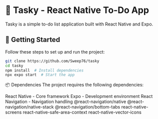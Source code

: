 # 📌 Tasky - React Native To-Do App  

Tasky is a simple to-do list application built with React Native and Expo.  

## 🚀 Getting Started  

Follow these steps to set up and run the project:  

```sh
git clone https://github.com/Sweep76/tasky  
cd tasky  
npm install  # Install dependencies  
npx expo start  # Start the app
```  


📦 Dependencies
The project requires the following dependencies:

React Native - Core framework
Expo - Development environment
React Navigation - Navigation handling
@react-navigation/native
@react-navigation/native-stack
@react-navigation/bottom-tabs
react-native-screens
react-native-safe-area-context
react-native-vector-icons
